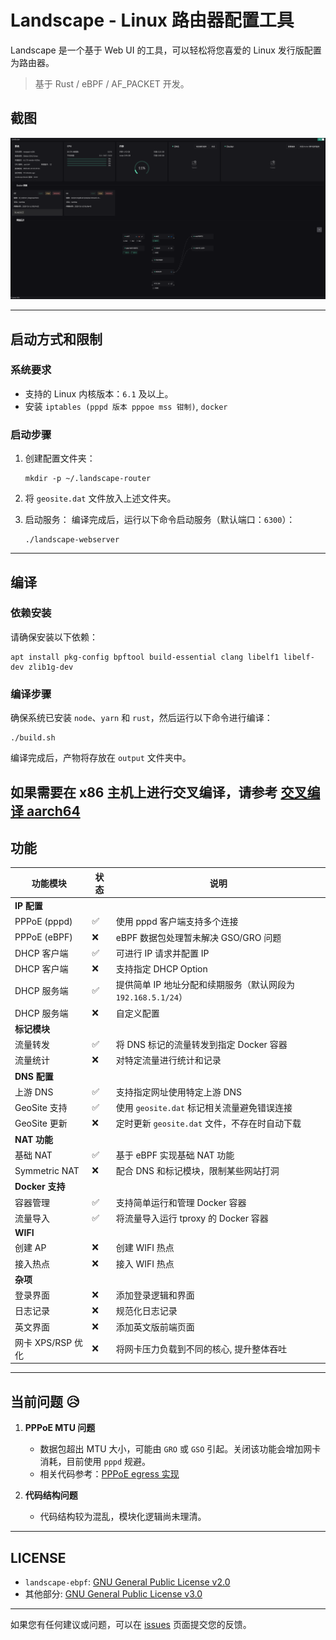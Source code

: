 # Landscape - Linux 路由器配置工具

Landscape 是一个基于 Web UI 的工具，可以轻松将您喜爱的 Linux 发行版配置为路由器。

> 基于 Rust / eBPF / AF_PACKET 开发。

## 截图
![](docs/images/1.png)

---

## 启动方式和限制

### 系统要求
- 支持的 Linux 内核版本：`6.1` 及以上。
- 安装 `iptables (pppd 版本 pppoe mss 钳制)`, `docker`

### 启动步骤
1. 创建配置文件夹：
   ```shell
   mkdir -p ~/.landscape-router
   ```
2. 将 `geosite.dat` 文件放入上述文件夹。

3. 启动服务：
   编译完成后，运行以下命令启动服务（默认端口：`6300`）：
   ```shell
   ./landscape-webserver
   ```

---

## 编译

### 依赖安装
请确保安装以下依赖：
```shell
apt install pkg-config bpftool build-essential clang libelf1 libelf-dev zlib1g-dev
```

### 编译步骤
确保系统已安装 `node`、`yarn` 和 `rust`，然后运行以下命令进行编译：
```shell
./build.sh
```

编译完成后，产物将存放在 `output` 文件夹中。

 如果需要在 x86 主机上进行交叉编译，请参考 [交叉编译 aarch64](./docs/CROSS_COMPILATION.zh.md)
---

## 功能

| 功能模块       | 状态 | 说明 |
|----------------|-------|------|
| **IP 配置**    |       |      |
| PPPoE (pppd)         | ✅    | 使用 pppd 客户端支持多个连接 |
| PPPoE (eBPF)         | ❌    | eBPF 数据包处理暂未解决 GSO/GRO 问题 |
| DHCP 客户端    | ✅    | 可进行 IP 请求并配置 IP |
| DHCP 客户端    | ❌    | 支持指定 DHCP Option |
| DHCP 服务端    | ✅    | 提供简单 IP 地址分配和续期服务（默认网段为 `192.168.5.1/24`） |
| DHCP 服务端    | ❌    | 自定义配置 |
| **标记模块**   |       |      |
| 流量转发       | ✅    | 将 DNS 标记的流量转发到指定 Docker 容器 |
| 流量统计       | ❌    | 对特定流量进行统计和记录 |
| **DNS 配置**   |       |      |
| 上游 DNS       | ✅    | 支持指定网址使用特定上游 DNS |
| GeoSite 支持   | ✅    | 使用 `geosite.dat` 标记相关流量避免错误连接 |
| GeoSite 更新   | ❌    | 定时更新 `geosite.dat` 文件，不存在时自动下载 |
| **NAT 功能**   |       |      |
| 基础 NAT       | ✅    | 基于 eBPF 实现基础 NAT 功能 |
| Symmetric NAT | ❌    | 配合 DNS 和标记模块，限制某些网站打洞 |
| **Docker 支持**|       |      |
| 容器管理       | ✅    | 支持简单运行和管理 Docker 容器 |
| 流量导入       | ✅    | 将流量导入运行 tproxy 的 Docker 容器 |
| **WIFI**       |       |      |
| 创建 AP    |    ❌   |   创建 WIFI 热点   |
| 接入热点    |    ❌   |   接入 WIFI 热点   |
| **杂项**       |       |      |
| 登录界面       | ❌    | 添加登录逻辑和界面 |
| 日志记录       | ❌    | 规范化日志记录 |
| 英文界面       | ❌    | 添加英文版前端页面 |
| 网卡 XPS/RSP 优化 | ❌ | 将网卡压力负载到不同的核心, 提升整体吞吐 |

---

## 当前问题 😥

1. **PPPoE MTU 问题**
   - 数据包超出 MTU 大小，可能由 `GRO` 或 `GSO` 引起。关闭该功能会增加网卡消耗，目前使用 `pppd` 规避。
   - 相关代码参考：[PPPoE egress 实现](https://github.com/ThisSeanZhang/landscape/blob/424b842c29c469e4ad14503ee2bf9190ee24fd11/landscape/landscape-ebpf/src/bpf/pppoe.bpf.c#L68-L74)

2. **代码结构问题**
   - 代码结构较为混乱，模块化逻辑尚未理清。

---

## LICENSE

- `landscape-ebpf`: [GNU General Public License v2.0](https://www.gnu.org/licenses/old-licenses/gpl-2.0.html)
- 其他部分: [GNU General Public License v3.0](https://www.gnu.org/licenses/gpl-3.0.html)

---

如果您有任何建议或问题，可以在 [issues](./issues/new) 页面提交您的反馈。
